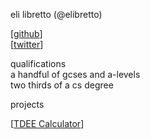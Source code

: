 eli libretto (@elibretto)<br />

[[github](https://github.com/elibretto)]<br />
[[twitter](https://twitter.com/nbabretto)]<br />

qualifications<br />
    a handful of gcses and a-levels<br />
    two thirds of a cs degree<br />
    
projects<br />

[[TDEE Calculator](https://elibretto.github.io/TDEE)]<br />
